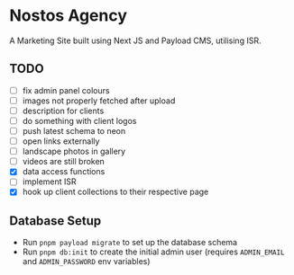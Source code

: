 # Nostos Agency

A Marketing Site built using Next JS and Payload CMS, utilising ISR.

## TODO

- [ ] fix admin panel colours
- [ ] images not properly fetched after upload
- [ ] description for clients
- [ ] do something with client logos
- [ ] push latest schema to neon
- [ ] open links externally
- [ ] landscape photos in gallery
- [ ] videos are still broken
- [x] data access functions
- [ ] implement ISR
- [x] hook up client collections to their respective page

## Database Setup

- Run `pnpm payload migrate` to set up the database schema
- Run `pnpm db:init` to create the initial admin user (requires `ADMIN_EMAIL` and `ADMIN_PASSWORD` env variables)
